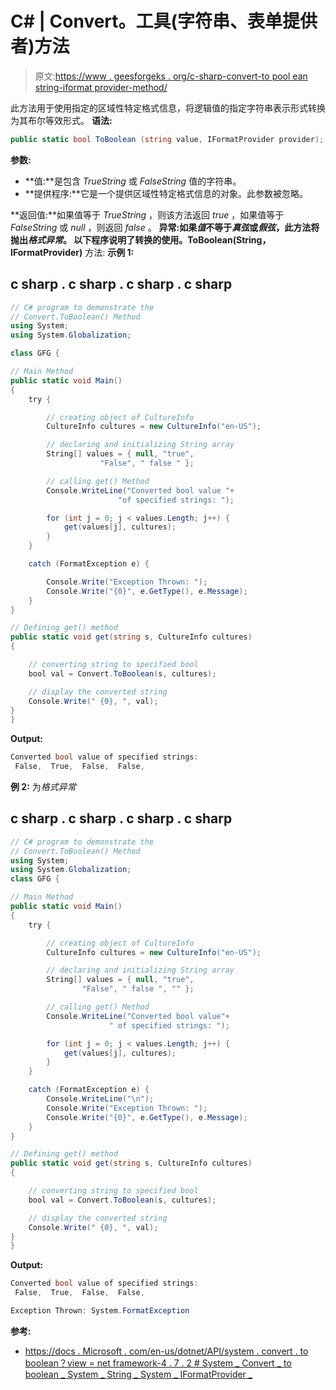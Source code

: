 # C# | Convert。工具(字符串、表单提供者)方法

> 原文:[https://www . geesforgeks . org/c-sharp-convert-to pool ean string-iformat provider-method/](https://www.geeksforgeeks.org/c-sharp-convert-tobooleanstring-iformatprovider-method/)

此方法用于使用指定的区域性特定格式信息，将逻辑值的指定字符串表示形式转换为其布尔等效形式。
**语法:**

```cs
public static bool ToBoolean (string value, IFormatProvider provider);
```

**参数:**

*   **值:**是包含 *TrueString* 或 *FalseString* 值的字符串。
*   **提供程序:**它是一个提供区域性特定格式信息的对象。此参数被忽略。

**返回值:**如果值等于 *TrueString* ，则该方法返回 *true* ，如果值等于 *FalseString* 或 *null* ，则返回 *false* 。
**异常:**如果*值*不等于*真弦*或*假弦*，此方法将抛出*格式异常*。
以下程序说明了**转换的使用。ToBoolean(String，IFormatProvider)** 方法:
**示例 1:**

## c sharp . c sharp . c sharp . c sharp

```cs
// C# program to demonstrate the
// Convert.ToBoolean() Method
using System;
using System.Globalization;

class GFG {

// Main Method
public static void Main()
{
    try {

        // creating object of CultureInfo
        CultureInfo cultures = new CultureInfo("en-US");

        // declaring and initializing String array
        String[] values = { null, "true",
                    "False", " false " };

        // calling get() Method
        Console.WriteLine("Converted bool value "+
                        "of specified strings: ");

        for (int j = 0; j < values.Length; j++) {
            get(values[j], cultures);
        }
    }

    catch (FormatException e) {

        Console.Write("Exception Thrown: ");
        Console.Write("{0}", e.GetType(), e.Message);
    }
}

// Defining get() method
public static void get(string s, CultureInfo cultures)
{

    // converting string to specified bool
    bool val = Convert.ToBoolean(s, cultures);

    // display the converted string
    Console.Write(" {0}, ", val);
}
}
```

**Output:** 

```cs
Converted bool value of specified strings: 
 False,  True,  False,  False,
```

**例 2:** 为*格式异常*

## c sharp . c sharp . c sharp . c sharp

```cs
// C# program to demonstrate the
// Convert.ToBoolean() Method
using System;
using System.Globalization;
class GFG {

// Main Method
public static void Main()
{
    try {

        // creating object of CultureInfo
        CultureInfo cultures = new CultureInfo("en-US");

        // declaring and initializing String array
        String[] values = { null, "true",
                "False", " false ", "" };

        // calling get() Method
        Console.WriteLine("Converted bool value"+
                      " of specified strings: ");

        for (int j = 0; j < values.Length; j++) {
            get(values[j], cultures);
        }
    }

    catch (FormatException e) {
        Console.WriteLine("\n");
        Console.Write("Exception Thrown: ");
        Console.Write("{0}", e.GetType(), e.Message);
    }
}

// Defining get() method
public static void get(string s, CultureInfo cultures)
{

    // converting string to specified bool
    bool val = Convert.ToBoolean(s, cultures);

    // display the converted string
    Console.Write(" {0}, ", val);
}
}
```

**Output:** 

```cs
Converted bool value of specified strings: 
 False,  True,  False,  False, 

Exception Thrown: System.FormatException
```

**参考:**

*   [https://docs . Microsoft . com/en-us/dotnet/API/system . convert . to boolean？view = net framework-4 . 7 . 2 # System _ Convert _ to boolean _ System _ String _ System _ IFormatProvider _](https://docs.microsoft.com/en-us/dotnet/api/system.convert.toboolean?view=netframework-4.7.2#System_Convert_ToBoolean_System_String_System_IFormatProvider_)
